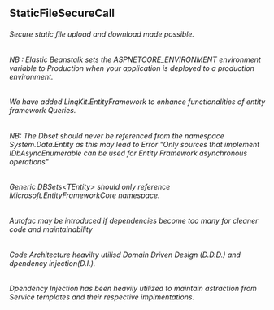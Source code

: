 ## StaticFileSecureCall
###### Secure static file upload and download made possible.
###### NB : Elastic Beanstalk sets the ASPNETCORE_ENVIRONMENT environment variable to Production when your application is deployed to a production environment.
###### We have added LinqKit.EntityFramework to enhance functionalities of entity framework Queries.
###### NB: The Dbset should never be referenced from the namespace System.Data.Entity as this may lead to Error "Only sources that implement IDbAsyncEnumerable can be used for Entity Framework asynchronous operations"
###### Generic DBSets&lt;TEntity&gt; should only reference Microsoft.EntityFrameworkCore namespace.
###### Autofac may be introduced if dependencies become too many for cleaner code and maintainability
###### Code Architecture heavilty utilisd Domain Driven Design (D.D.D.) and dpendency injection(D.I.).
###### Dpendency Injection has been heavily utilized to maintain astraction from Service templates and their respective implmentations.
